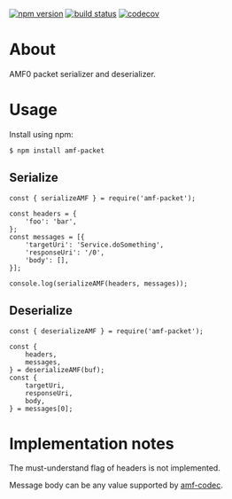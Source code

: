 [![npm version](https://img.shields.io/npm/v/amf-packet.svg?logo=npm)](https://www.npmjs.com/package/amf-packet)
[![build status](https://github.com/csimi/amf-packet/workflows/build/badge.svg)](https://github.com/csimi/amf-packet/actions)
[![codecov](https://codecov.io/gh/csimi/amf-packet/branch/master/graph/badge.svg)](https://codecov.io/gh/csimi/amf-packet)

# About

AMF0 packet serializer and deserializer.

# Usage

Install using npm:

```
$ npm install amf-packet
```

## Serialize

```
const { serializeAMF } = require('amf-packet');

const headers = {
	'foo': 'bar',
};
const messages = [{
	'targetUri': 'Service.doSomething',
	'responseUri': '/0',
	'body': [],
}];

console.log(serializeAMF(headers, messages));
```

## Deserialize

```
const { deserializeAMF } = require('amf-packet');

const {
	headers,
	messages,
} = deserializeAMF(buf);
const {
	targetUri,
	responseUri,
	body,
} = messages[0];
```

# Implementation notes

The must-understand flag of headers is not implemented.

Message body can be any value supported by [amf-codec](https://www.npmjs.com/package/amf-codec).
